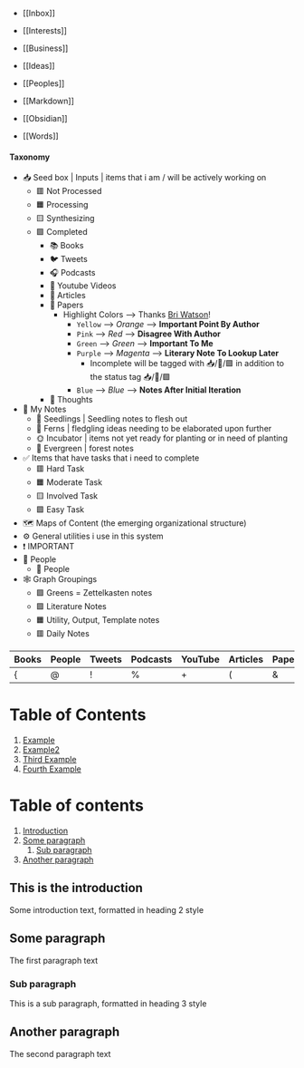 - [[Inbox]]
- [[Interests]]
- [[Business]]
- [[Ideas]]
- [[Peoples]]
- [[Markdown]]
- [[Obsidian]]

- [[Words]]

#### Taxonomy
-   📥️ Seed box | Inputs | items that i am / will be actively working on
    -   🟥️ Not Processed
    -   🟧️️ Processing
    -   🟨️ Synthesizing
    -   🟩️️ Completed
        -   📚️ Books
        -   🐦️ Tweets
        -   🎧️ Podcasts
        -   🎥️ Youtube Videos
        -   📰️ Articles
        -   📜️ Papers
            -   Highlight Colors \--> Thanks [Bri Watson](https://publish.obsidian.md/bryan-jenks/%40Brian+Watson)!
                -   `Yellow` \--> _Orange_ \--> **Important Point By Author**
                -   `Pink` \--> _Red_ \--> **Disagree With Author**
                -   `Green` \--> _Green_ \--> **Important To Me**
                -   `Purple` \--> _Magenta_ \--> **Literary Note To Lookup Later**
                    -   Incomplete will be tagged with 📥️/📜️/🟪️ in addition to the status tag 📥️/📜️/🟩️
                -   `Blue` \--> _Blue_ \--> **Notes After Initial Iteration**
        -   💭️ Thoughts
-   📝️ My Notes
    -   🌱️ Seedlings | Seedling notes to flesh out
    -   🌿️ Ferns | fledgling ideas needing to be elaborated upon further
    -   🌞️ Incubator | items not yet ready for planting or in need of planting
    -   🌲️ Evergreen | forest notes
-   ✅️ Items that have tasks that i need to complete
    -   🟥️ Hard Task
    -   🟧️️ Moderate Task
    -   🟨️ Involved Task
    -   🟩️️ Easy Task
-   🗺️ Maps of Content (the emerging organizational structure)
-   ⚙️ General utilities i use in this system
-   ❗️ IMPORTANT
-   👥️ People
    -   👤️ People
-   🕸️ Graph Groupings
    -   🟩️ Greens = Zettelkasten notes
    -   🟪️ Literature Notes
    -   🟧️ Utility, Output, Template notes
    -   🟥️ Daily Notes

Books | People | Tweets | Podcasts | YouTube | Articles | Papers | Thoughts
--- | --- | --- | --- | --- | --- | --- | ---
{ | @ | ! | % | + | ( | & | ~

# Table of Contents
1. [Example](#example)
2. [Example2](#example2)
3. [Third Example](#third-example)
4. [Fourth Example](#fourth-examplehttpwwwfourthexamplecom)

# Table of contents
1. [Introduction](#introduction)
2. [Some paragraph](#paragraph1)
    1. [Sub paragraph](#subparagraph1)
3. [Another paragraph](#paragraph2)

## This is the introduction <a name="introduction"></a>
Some introduction text, formatted in heading 2 style

## Some paragraph <a name="paragraph1"></a>
The first paragraph text

### Sub paragraph <a name="subparagraph1"></a>
This is a sub paragraph, formatted in heading 3 style

## Another paragraph <a name="paragraph2"></a>
The second paragraph text